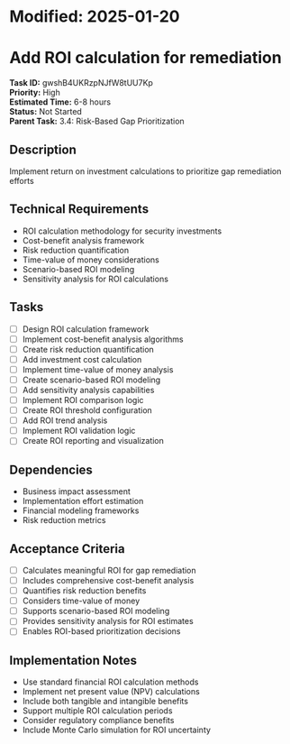 # Modified: 2025-01-20

# Add ROI calculation for remediation

**Task ID:** gwshB4UKRzpNJfW8tUU7Kp  
**Priority:** High  
**Estimated Time:** 6-8 hours  
**Status:** Not Started  
**Parent Task:** 3.4: Risk-Based Gap Prioritization

## Description
Implement return on investment calculations to prioritize gap remediation efforts

## Technical Requirements
- ROI calculation methodology for security investments
- Cost-benefit analysis framework
- Risk reduction quantification
- Time-value of money considerations
- Scenario-based ROI modeling
- Sensitivity analysis for ROI calculations

## Tasks
- [ ] Design ROI calculation framework
- [ ] Implement cost-benefit analysis algorithms
- [ ] Create risk reduction quantification
- [ ] Add investment cost calculation
- [ ] Implement time-value of money analysis
- [ ] Create scenario-based ROI modeling
- [ ] Add sensitivity analysis capabilities
- [ ] Implement ROI comparison logic
- [ ] Create ROI threshold configuration
- [ ] Add ROI trend analysis
- [ ] Implement ROI validation logic
- [ ] Create ROI reporting and visualization

## Dependencies
- Business impact assessment
- Implementation effort estimation
- Financial modeling frameworks
- Risk reduction metrics

## Acceptance Criteria
- [ ] Calculates meaningful ROI for gap remediation
- [ ] Includes comprehensive cost-benefit analysis
- [ ] Quantifies risk reduction benefits
- [ ] Considers time-value of money
- [ ] Supports scenario-based ROI modeling
- [ ] Provides sensitivity analysis for ROI estimates
- [ ] Enables ROI-based prioritization decisions

## Implementation Notes
- Use standard financial ROI calculation methods
- Implement net present value (NPV) calculations
- Include both tangible and intangible benefits
- Support multiple ROI calculation periods
- Consider regulatory compliance benefits
- Include Monte Carlo simulation for ROI uncertainty
